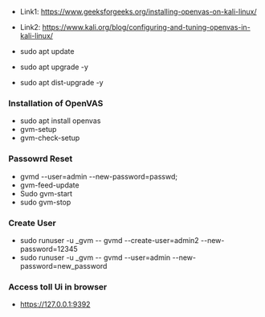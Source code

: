 - Link1: https://www.geeksforgeeks.org/installing-openvas-on-kali-linux/
- Link2: https://www.kali.org/blog/configuring-and-tuning-openvas-in-kali-linux/

- sudo apt update                      
- sudo apt upgrade -y
- sudo apt dist-upgrade -y
### Installation of OpenVAS
- sudo apt install openvas
- gvm-setup
- gvm-check-setup

### Passowrd Reset
- gvmd --user=admin --new-password=passwd;
- gvm-feed-update
- Sudo gvm-start
- sudo gvm-stop

### Create User
- sudo runuser -u _gvm -- gvmd --create-user=admin2 --new-password=12345 
- sudo runuser -u _gvm -- gvmd --user=admin --new-password=new_password 

### Access toll Ui in browser
- https://127.0.0.1:9392
